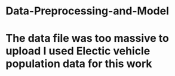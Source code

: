 # Data-Preprocessing-and-Model
# The data file was too massive to upload I used Electic vehicle population data for this work
